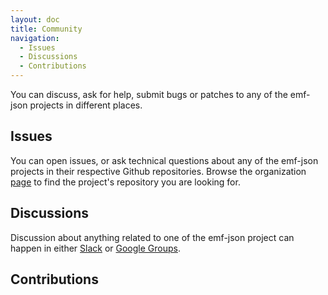 ```yaml
---
layout: doc
title: Community
navigation:
  - Issues
  - Discussions
  - Contributions
---
```


You can discuss, ask for help, submit bugs or patches to any of the emf-json projects in different places.

## Issues

You can open issues, or ask technical questions about any of the emf-json projects in their respective Github repositories. Browse the organization [page](https://github.com/emfjson) to find the project's repository you are looking for.

## Discussions

Discussion about anything related to one of the emf-json project can happen in either [Slack](https://emfjson.slack.com) or [Google Groups](https://groups.google.com/forum/#!forum/emfjson).

## Contributions
